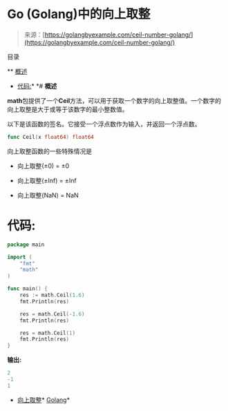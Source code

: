 <!--yml

类别: 未分类

日期: 2024-10-13 06:14:22

-->

# Go (Golang)中的向上取整

> 来源：[https://golangbyexample.com/ceil-number-golang/](https://golangbyexample.com/ceil-number-golang/)

目录

**   [概述](#Overview "Overview")

+   [代码:](#Code "Code:")*  *# **概述**

**math**包提供了一个**Ceil**方法，可以用于获取一个数字的向上取整值。一个数字的向上取整是大于或等于该数字的最小整数值。

以下是该函数的签名。它接受一个浮点数作为输入，并返回一个浮点数。

```go
func Ceil(x float64) float64
```

向上取整函数的一些特殊情况是

+   向上取整(±0) = ±0

+   向上取整(±Inf) = ±Inf

+   向上取整(NaN) = NaN

# **代码:**

```go
package main

import (
    "fmt"
    "math"
)

func main() {
    res := math.Ceil(1.6)
    fmt.Println(res)

    res = math.Ceil(-1.6)
	fmt.Println(res)

    res = math.Ceil(1)
    fmt.Println(res)
}
```

**输出:**

```go
2
-1
1
```

+   [向上取整](https://golangbyexample.com/tag/ceil/)*   [Golang](https://golangbyexample.com/tag/golang/)*
